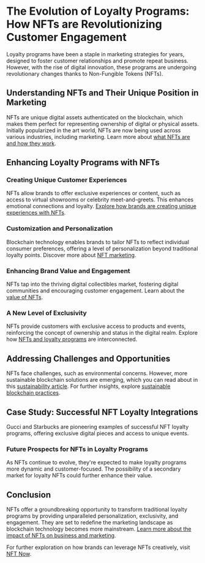 # The Evolution of Loyalty Programs: How NFTs are Revolutionizing Customer Engagement

Loyalty programs have been a staple in marketing strategies for years, designed to foster customer relationships and promote repeat business. However, with the rise of digital innovation, these programs are undergoing revolutionary changes thanks to Non-Fungible Tokens (NFTs).

## Understanding NFTs and Their Unique Position in Marketing

NFTs are unique digital assets authenticated on the blockchain, which makes them perfect for representing ownership of digital or physical assets. Initially popularized in the art world, NFTs are now being used across various industries, including marketing. Learn more about [what NFTs are and how they work](https://www.coindesk.com/learn/what-are-nfts/).

## Enhancing Loyalty Programs with NFTs

### Creating Unique Customer Experiences

NFTs allow brands to offer exclusive experiences or content, such as access to virtual showrooms or celebrity meet-and-greets. This enhances emotional connections and loyalty. [Explore how brands are creating unique experiences with NFTs](https://www.forbes.com/sites/forbestechcouncil/2022/06/22/how-brands-can-use-nfts-to-create-unique-customer-experiences/).

### Customization and Personalization

Blockchain technology enables brands to tailor NFTs to reflect individual consumer preferences, offering a level of personalization beyond traditional loyalty points. Discover more about [NFT marketing](https://www.license-token.com/wiki/what-is-nft-marketing).

### Enhancing Brand Value and Engagement

NFTs tap into the thriving digital collectibles market, fostering digital communities and encouraging customer engagement. Learn about the [value of NFTs](https://www.license-token.com/wiki/why-are-nf-ts-valuable).

### A New Level of Exclusivity

NFTs provide customers with exclusive access to products and events, reinforcing the concept of ownership and status in the digital realm. Explore how [NFTs and loyalty programs](https://www.license-token.com/wiki/nft-and-loyalty-programs) are interconnected.

## Addressing Challenges and Opportunities

NFTs face challenges, such as environmental concerns. However, more sustainable blockchain solutions are emerging, which you can read about in this [sustainability article](https://www.greenmatters.com/p/are-nfts-harming-environment). For further insights, explore [sustainable blockchain practices](https://www.license-token.com/wiki/sustainable-blockchain-practices).

## Case Study: Successful NFT Loyalty Integrations

Gucci and Starbucks are pioneering examples of successful NFT loyalty programs, offering exclusive digital pieces and access to unique events.

### Future Prospects for NFTs in Loyalty Programs

As NFTs continue to evolve, they're expected to make loyalty programs more dynamic and customer-focused. The possibility of a secondary market for loyalty NFTs could further enhance their value.

## Conclusion

NFTs offer a groundbreaking opportunity to transform traditional loyalty programs by providing unparalleled personalization, exclusivity, and engagement. They are set to redefine the marketing landscape as blockchain technology becomes more mainstream. [Learn more about the impact of NFTs on business and marketing](https://hbr.org/2021/03/how-nfts-create-value).

For further exploration on how brands can leverage NFTs creatively, visit [NFT Now](https://www.nftnow.com/).